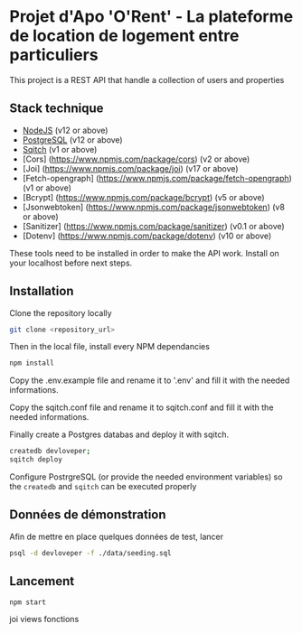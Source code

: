 # Projet d'Apo 'O'Rent' - La plateforme de location de logement entre particuliers

This project is a REST API that handle a collection of users and properties

## Stack technique

- [NodeJS](https://nodejs.org/en/download/) (v12 or above)
- [PostgreSQL](https://www.postgresql.org/download/) (v12 or above)
- [Sqitch](https://sqitch.org/download/) (v1 or above)
- [Cors] (https://www.npmjs.com/package/cors) (v2 or above)
- [Joi] (https://www.npmjs.com/package/joi) (v17 or above)
- [Fetch-opengraph] (https://www.npmjs.com/package/fetch-opengraph) (v1 or above)
- [Bcrypt] (https://www.npmjs.com/package/bcrypt) (v5 or above)
- [Jsonwebtoken] (https://www.npmjs.com/package/jsonwebtoken) (v8 or above)
- [Sanitizer] (https://www.npmjs.com/package/sanitizer) (v0.1 or above)
- [Dotenv] (https://www.npmjs.com/package/dotenv) (v10 or above)


These tools need to be installed in order to make the API work.
Install on your localhost before next steps.



## Installation

Clone the repository locally

```bash
git clone <repository_url>
```

Then in the local file, install every NPM dependancies

```bash
npm install
```

Copy the .env.example file and rename it to '.env' and fill it with the needed informations.

Copy the sqitch.conf file and rename it to sqitch.conf and fill it with the needed informations.

Finally create a Postgres databas and deploy it with sqitch.

```bash
createdb devloveper;
sqitch deploy
```

Configure PostrgreSQL (or provide the needed environment variables) so the `createdb` and `sqitch` can be executed properly

## Données de démonstration

Afin de mettre en place quelques données de test, lancer

```bash
psql -d devloveper -f ./data/seeding.sql
```

## Lancement

```bash
npm start
```

joi views fonctions